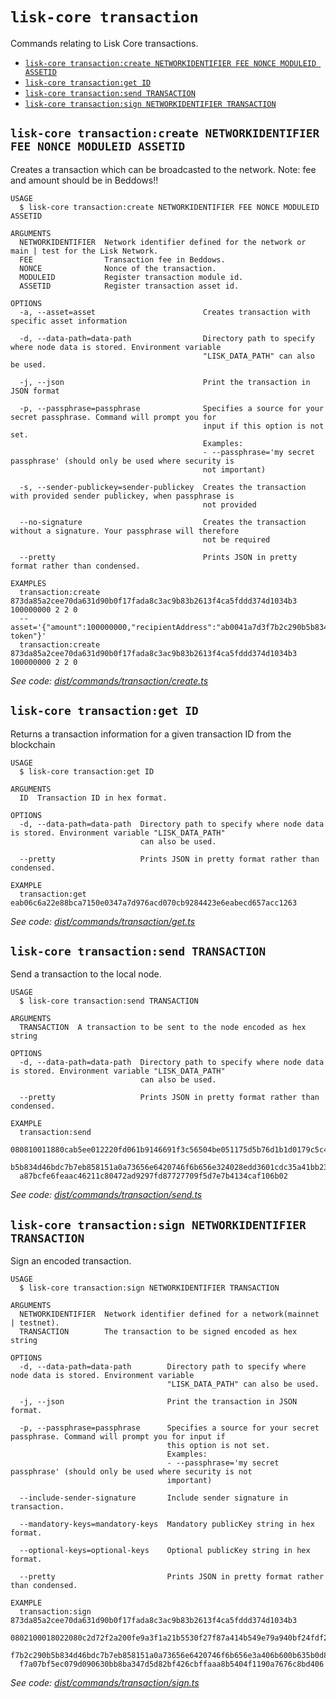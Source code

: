 # `lisk-core transaction`

Commands relating to Lisk Core transactions.

- [`lisk-core transaction:create NETWORKIDENTIFIER FEE NONCE MODULEID ASSETID`](#lisk-core-transactioncreate-networkidentifier-fee-nonce-moduleid-assetid)
- [`lisk-core transaction:get ID`](#lisk-core-transactionget-id)
- [`lisk-core transaction:send TRANSACTION`](#lisk-core-transactionsend-transaction)
- [`lisk-core transaction:sign NETWORKIDENTIFIER TRANSACTION`](#lisk-core-transactionsign-networkidentifier-transaction)

## `lisk-core transaction:create NETWORKIDENTIFIER FEE NONCE MODULEID ASSETID`

Creates a transaction which can be broadcasted to the network. Note: fee and amount should be in Beddows!!

```
USAGE
  $ lisk-core transaction:create NETWORKIDENTIFIER FEE NONCE MODULEID ASSETID

ARGUMENTS
  NETWORKIDENTIFIER  Network identifier defined for the network or main | test for the Lisk Network.
  FEE                Transaction fee in Beddows.
  NONCE              Nonce of the transaction.
  MODULEID           Register transaction module id.
  ASSETID            Register transaction asset id.

OPTIONS
  -a, --asset=asset                        Creates transaction with specific asset information

  -d, --data-path=data-path                Directory path to specify where node data is stored. Environment variable
                                           "LISK_DATA_PATH" can also be used.

  -j, --json                               Print the transaction in JSON format

  -p, --passphrase=passphrase              Specifies a source for your secret passphrase. Command will prompt you for
                                           input if this option is not set.
                                           Examples:
                                           - --passphrase='my secret passphrase' (should only be used where security is
                                           not important)

  -s, --sender-publickey=sender-publickey  Creates the transaction with provided sender publickey, when passphrase is
                                           not provided

  --no-signature                           Creates the transaction without a signature. Your passphrase will therefore
                                           not be required

  --pretty                                 Prints JSON in pretty format rather than condensed.

EXAMPLES
  transaction:create 873da85a2cee70da631d90b0f17fada8c3ac9b83b2613f4ca5fddd374d1034b3 100000000 2 2 0
  --asset='{"amount":100000000,"recipientAddress":"ab0041a7d3f7b2c290b5b834d46bdc7b7eb85815","data":"send token"}'
  transaction:create 873da85a2cee70da631d90b0f17fada8c3ac9b83b2613f4ca5fddd374d1034b3 100000000 2 2 0
```

_See code: [dist/commands/transaction/create.ts](https://github.com/LiskHQ/lisk-core/blob/v3.0.0-debug.2/dist/commands/transaction/create.ts)_

## `lisk-core transaction:get ID`

Returns a transaction information for a given transaction ID from the blockchain

```
USAGE
  $ lisk-core transaction:get ID

ARGUMENTS
  ID  Transaction ID in hex format.

OPTIONS
  -d, --data-path=data-path  Directory path to specify where node data is stored. Environment variable "LISK_DATA_PATH"
                             can also be used.

  --pretty                   Prints JSON in pretty format rather than condensed.

EXAMPLE
  transaction:get eab06c6a22e88bca7150e0347a7d976acd070cb9284423e6eabecd657acc1263
```

_See code: [dist/commands/transaction/get.ts](https://github.com/LiskHQ/lisk-core/blob/v3.0.0-debug.2/dist/commands/transaction/get.ts)_

## `lisk-core transaction:send TRANSACTION`

Send a transaction to the local node.

```
USAGE
  $ lisk-core transaction:send TRANSACTION

ARGUMENTS
  TRANSACTION  A transaction to be sent to the node encoded as hex string

OPTIONS
  -d, --data-path=data-path  Directory path to specify where node data is stored. Environment variable "LISK_DATA_PATH"
                             can also be used.

  --pretty                   Prints JSON in pretty format rather than condensed.

EXAMPLE
  transaction:send
  080810011880cab5ee012220fd061b9146691f3c56504be051175d5b76d1b1d0179c5c4370e18534c58821222a2408641214ab0041a7d3f7b2c290
  b5b834d46bdc7b7eb858151a0a73656e6420746f6b656e324028edd3601cdc35a41bb23415a0d9f3c3e9cf188d9971adf18742cea39d58aa84809a
  a87bcfe6feaac46211c80472ad9297fd87727709f5d7e7b4134caf106b02
```

_See code: [dist/commands/transaction/send.ts](https://github.com/LiskHQ/lisk-core/blob/v3.0.0-debug.2/dist/commands/transaction/send.ts)_

## `lisk-core transaction:sign NETWORKIDENTIFIER TRANSACTION`

Sign an encoded transaction.

```
USAGE
  $ lisk-core transaction:sign NETWORKIDENTIFIER TRANSACTION

ARGUMENTS
  NETWORKIDENTIFIER  Network identifier defined for a network(mainnet | testnet).
  TRANSACTION        The transaction to be signed encoded as hex string

OPTIONS
  -d, --data-path=data-path        Directory path to specify where node data is stored. Environment variable
                                   "LISK_DATA_PATH" can also be used.

  -j, --json                       Print the transaction in JSON format.

  -p, --passphrase=passphrase      Specifies a source for your secret passphrase. Command will prompt you for input if
                                   this option is not set.
                                   Examples:
                                   - --passphrase='my secret passphrase' (should only be used where security is not
                                   important)

  --include-sender-signature       Include sender signature in transaction.

  --mandatory-keys=mandatory-keys  Mandatory publicKey string in hex format.

  --optional-keys=optional-keys    Optional publicKey string in hex format.

  --pretty                         Prints JSON in pretty format rather than condensed.

EXAMPLE
  transaction:sign 873da85a2cee70da631d90b0f17fada8c3ac9b83b2613f4ca5fddd374d1034b3
  0802100018022080c2d72f2a200fe9a3f1a21b5530f27f87a414b549e79a940bf24fdf2b2f05e7f22aeeecc86a32270880c2d72f1214ab0041a7d3
  f7b2c290b5b834d46bdc7b7eb858151a0a73656e6420746f6b656e3a406b600b635b0d85c3bff1e59b1620e1083807fde4cd26545a5d18d2a81fce
  f7a07bf5ec079d090630bb8ba347d5d82bf426cbffaaa8b5404f1190a7676c8bd406
```

_See code: [dist/commands/transaction/sign.ts](https://github.com/LiskHQ/lisk-core/blob/v3.0.0-debug.2/dist/commands/transaction/sign.ts)_
